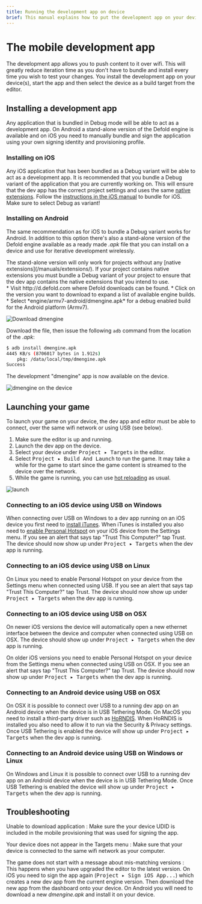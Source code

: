 ```yaml
---
title: Running the development app on device
brief: This manual explains how to put the development app on your device for iterative development on device.
---
```


# The mobile development app

The development app allows you to push content to it over wifi. This will greatly reduce iteration time as you don't have to bundle and install every time you wish to test your changes. You install the development app on your device(s), start the app and then select the device as a build target from the editor.

## Installing a development app

Any application that is bundled in Debug mode will be able to act as a development app. On Android a stand-alone version of the Defold engine is available and on iOS you need to manually bundle and sign the application using your own signing identity and provisioning profile.

### Installing on iOS

Any iOS application that has been bundled as a Debug variant will be able to act as a development app. It is recommended that you bundle a Debug variant of the application that you are currently working on. This will ensure that the dev app has the correct project settings and uses the same [native extensions](/manuals/extensions/). Follow the [instructions in the iOS manual](/manuals/ios/#creating_an_ios_application_bundle) to bundle for iOS. Make sure to select Debug as variant!

### Installing on Android

The same recommendation as for iOS to bundle a Debug variant works for Android. In addition to this option there's also a stand-alone version of the Defold engine available as a ready made *.apk* file that you can install on a device and use for iterative development wirelessly.
<div class='important' markdown='1'>
The stand-alone version will only work for projects without any [native extensions](/manuals/extensions/). If your project contains native extensions you must bundle a Debug variant of your project to ensure that the dev app contains the native extensions that you intend to use.
</div>
* Visit http://d.defold.com where Defold downloads can be found.
* Click on the version you want to download to expand a list of available engine builds.
* Select *engine/armv7-android/dmengine.apk* for a debug enabled build for the Android platform (Armv7).

![Download dmengine](../images/dev-app/download_dmengine.png)

Download the file, then issue the following `adb` command from the location of the *.apk*:

```sh
$ adb install dmengine.apk
4445 KB/s (8706017 bytes in 1.912s)
    pkg: /data/local/tmp/dmengine.apk
Success
```

The development "dmengine" app is now available on the device.

![dmengine on the device](../images/dev-app/dmengine_on_device.png)

## Launching your game

To launch your game on your device, the dev app and editor must be able to connect, over the same wifi network or using USB (see below).

1. Make sure the editor is up and running.
2. Launch the dev app on the device.
3. Select your device under <kbd>Project ▸ Targets</kbd> in the editor.
4. Select <kbd>Project ▸ Build And Launch</kbd> to run the game. It may take a while for the game to start since the game content is streamed to the device over the network.
5. While the game is running, you can use [hot reloading](/manuals/debugging#hot_reloading) as usual.

![launch](../images/dev-app/launch.png)

### Connecting to an iOS device using USB on Windows

When connecting over USB on Windows to a dev app running on an iOS device you first need to [install iTunes](https://www.apple.com/lae/itunes/download/). When iTunes is installed you also need to [enable Personal Hotspot](https://support.apple.com/en-us/HT204023) on your iOS device from the Settings menu. If you see an alert that says tap "Trust This Computer?" tap Trust. The device should now show up under <kbd>Project ▸ Targets</kbd> when the dev app is running.

### Connecting to an iOS device using USB on Linux

On Linux you need to enable Personal Hotspot on your device from the Settings menu when connected using USB. If you see an alert that says tap "Trust This Computer?" tap Trust. The device should now show up under <kbd>Project ▸ Targets</kbd> when the dev app is running.

### Connecting to an iOS device using USB on OSX

On newer iOS versions the device will automatically open a new ethernet interface between the device and computer when connected using USB on OSX. The device should show up under <kbd>Project ▸ Targets</kbd> when the dev app is running.

On older iOS versions you need to enable Personal Hotspot on your device from the Settings menu when connected using USB on OSX. If you see an alert that says tap "Trust This Computer?" tap Trust. The device should now show up under <kbd>Project ▸ Targets</kbd> when the dev app is running.

### Connecting to an Android device using USB on OSX

On OSX it is possible to connect over USB to a running dev app on an Android device when the device is in USB Tethering Mode. On MacOS you need to install a third-party driver such as [HoRNDIS](https://joshuawise.com/horndis#available_versions). When HoRNDIS is installed you also need to allow it to run via the Security & Privacy settings. Once USB Tethering is enabled the device will show up under <kbd>Project ▸ Targets</kbd> when the dev app is running.

### Connecting to an Android device using USB on Windows or Linux

On Windows and Linux it is possible to connect over USB to a running dev app on an Android device when the device is in USB Tethering Mode. Once USB Tethering is enabled the device will show up under <kbd>Project ▸ Targets</kbd> when the dev app is running.

## Troubleshooting

Unable to download application
: Make sure the your device UDID is included in the mobile provisioning that was used for signing the app.

Your device does not appear in the Targets menu
: Make sure that your device is connected to the same wifi network as your computer.

The game does not start with a message about mis-matching versions
: This happens when you have upgraded the editor to the latest version. On iOS you need to sign the app again (<kbd>Project ▸ Sign iOS App...</kbd>) which creates a new dev app from the current engine version. Then download the new app from the dashboard onto your device. On Android you will need to download a new *dmengine.apk* and install it on your device.
